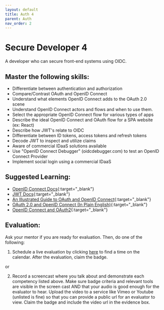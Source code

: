```yaml
---
layout: default
title: Auth 4
parent: Auth
nav_order: 2
---
```

# Secure Developer 4

A developer who can secure front-end systems using OIDC.

## Master the following skills:

- Differentiate between authentication and authorization
- Compare/Contrast OAuth and OpenID Connect
- Understand what elements OpenID Connect adds to the OAuth 2.0 scene
- Understand OpenID Connect actors and flows and when to use them.
- Select the appropriate OpenID Connect flow for various types of apps
- Describe the ideal OpenID Connect and OAuth flow for a SPA website (ex: React)
- Describe how JWT's relate to OIDC
- Differentiate between ID tokens, access tokens and refresh tokens
- Decode JWT to inspect and utilize claims
- Aware of commercial IDaaS solutions available
- Use "OpenID Connect Debugger" (oidcdebugger.com) to test an OpenID Connect Provider
- Implement social login using a commercial IDaaS

## Suggested Learning:

- [OpenID Connect Docs](https://openid.net/connect/){:target="\_blank"}
- [JWT Docs](https://jwt.io/){:target="\_blank"}
- [An Illustrated Guide to OAuth and OpenID Connect](https://developer.okta.com/blog/2019/10/21/illustrated-guide-to-oauth-and-oidc){:target="\_blank"}
- [OAuth 2.0 and OpenID Connect (In Plain English)](https://www.youtube.com/watch?v=996OiexHze0){:target="\_blank"}
- [OpenID Connect and OAuth2](https://auth0.com/docs/videos/learn-identity-series/openid-connect-and-oauth2){:target="\_blank"}

## Evaluation:

Ask your mentor if you are ready for evaluation. Then, do one of the following:

1. Schedule a live evaluation by clicking [here](https://api.logro.io/widget/appointment/codex-evals/full-stack) to find a time on the calendar. After the evaluation, claim the badge.

or

2. Record a screencast where you talk about and demonstrate each competency listed above. Make sure badge criteria and relevant tools are visible in the screen cast AND that your audio is good enough for the evaluator to hear. Upload the video to a service like Vimeo or Youtube (unlisted is fine) so that you can provide a public url for an evaluator to view. Claim the badge and include the video url in the evidence box.
